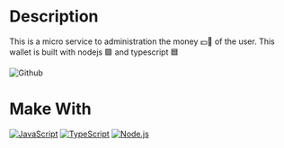 # Description
This is a micro service to administration the money 💵🤑 of the user. This wallet is built with nodejs 🟩 and typescript 🟦

![Github](https://github.com/zearkiatos/wallet-api/actions/workflows/action.yml/badge.svg)

# Make With

[![JavaScript](https://img.shields.io/badge/javascript-ead547?style=for-the-badge&logo=javascript&logoColor=white&labelColor=000000)]()
[![TypeScript](https://img.shields.io/badge/TypeScript-2f72bc?style=for-the-badge&logo=typescript&logoColor=white&labelColor=000000)]()
[![Node.js](https://img.shields.io/badge/node.js-76c339?style=for-the-badge&logo=node.js&logoColor=white&labelColor=000000)]()